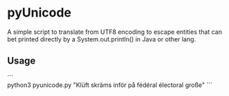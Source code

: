 # pyUnicode  


A simple script to translate from UTF8 encoding to escape entities that can bet printed directly by a System.out.println() in Java or other lang.  


## Usage

´´´  
python3 pyunicode.py  "Klüft skräms inför på fédéral électoral große"
´´´


